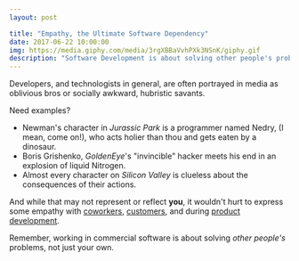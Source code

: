 ```yaml
---
layout: post

title: "Empathy, the Ultimate Software Dependency"
date: 2017-06-22 10:00:00
img: https://media.giphy.com/media/3rgXBBaVvhPXk3NSnK/giphy.gif
description: "Software Development is about solving other people's problems"
---
```


Developers, and technologists in general, are often portrayed in media as oblivious bros or socially awkward, hubristic savants.

Need examples? 

- Newman's character in _Jurassic Park_ is a programmer named Nedry, (I mean, come on!), who acts holier than thou and gets eaten by a dinosaur. 
- Boris Grishenko, _GoldenEye_'s "invincible" hacker meets his end in an explosion of liquid Nitrogen. 
- Almost every character on _Silicon Valley_ is clueless about the consequences of their actions.

And while that may not represent or reflect **you**, it wouldn't hurt to express some empathy with [coworkers](http://danielwestheide.com/blog/2017/01/16/the-empathic-programmer.html), [customers](https://signalvnoise.com/posts/3567-a-refresher-course-in-empathy), and during [product development](https://thenewstack.io/empathy-secret-sauce-good-software-development/). 

Remember, working in commercial software is about solving _other people's_ problems, not just your own.